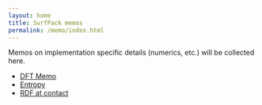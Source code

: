 ```yaml
---
layout: home
title: SurfPack memos
permalink: /memo/index.html
---
```


Memos on implementation specific details (numerics, etc.) will be collected here.

* [DFT Memo](/SurfPack/memo/dft/cdft_V2.pdf)
* [Entropy](/SurfPack/memo/entropy/entropy.pdf)
* [RDF at contact](/SurfPack/memo/hs_rdf_at_contact.pdf)